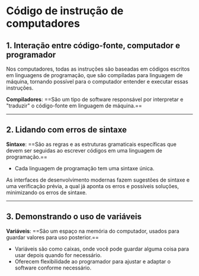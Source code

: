# **Código de instrução de computadores**

## 1. Interação entre código-fonte, computador e programador

Nos computadores, todas as instruções são baseadas em códigos escritos em linguagens de programação, que são compiladas para linguagem de máquina, tornando possível para o computador entender e executar essas instruções.

**Compiladores**: ==São um tipo de software responsável por interpretar e "traduzir" o código-fonte em linguagem de máquina.==

---
## 2. Lidando com erros de sintaxe

**Sintaxe**: ==São as regras e as estruturas gramaticais específicas que devem ser seguidas ao escrever códigos em uma linguagem de programação.==

- Cada linguagem de programação tem uma sintaxe única.

As interfaces de desenvolvimento modernas fazem sugestões de sintaxe e uma verificação prévia, a qual já aponta os erros e possíveis soluções, minimizando os erros de sintaxe.

---
## 3. Demonstrando o uso de variáveis

**Variáveis**: ==São um espaço na memória do computador, usados para guardar valores para uso posterior.==

- Variáveis são como caixas, onde você pode guardar alguma coisa para usar depois quando for necessário.
- Oferecem flexibilidade ao programador para ajustar e adaptar o software conforme necessário.